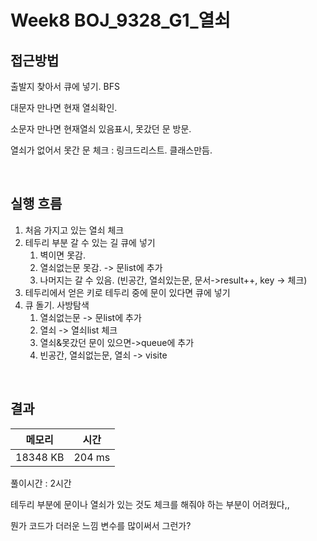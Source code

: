 # Week8 BOJ_9328_G1_열쇠

## 접근방법
출발지 찾아서 큐에 넣기. BFS

대문자 만나면 현재 열쇠확인.

소문자 만나면 현재열쇠 있음표시, 못갔던 문 방문.

열쇠가 없어서 못간 문 체크 : 링크드리스트. 클래스만듬.

<br>

## 실행 흐름
1. 처음 가지고 있는 열쇠 체크
2. 테두리 부분 갈 수 있는 길 큐에 넣기
	1. 벽이면 못감.
	2. 열쇠없는문 못감. -> 문list에 추가
	3. 나머지는 갈 수 있음. (빈공간, 열쇠있는문, 문서->result++, key -> 체크)
3. 테두리에서 얻은 키로 테두리 중에 문이 있다면 큐에 넣기
4. 큐 돌기. 사방탐색
	1. 열쇠없는문 -> 문list에 추가
	2. 열쇠 -> 열쇠list 체크
	3. 열쇠&못갔던 문이 있으면->queue에 추가
	4. 빈공간, 열쇠없는문, 열쇠 -> visite

<br>

## 결과

|메모리|시간|
|:---:|:---:|
|18348 KB|204 ms|

풀이시간 : 2시간

테두리 부분에 문이나 열쇠가 있는 것도 체크를 해줘야 하는 부분이 어려웠다,,

뭔가 코드가 더러운 느낌 변수를 많이써서 그런가?

